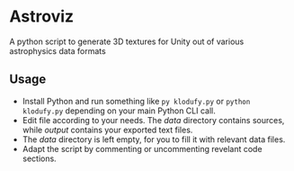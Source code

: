 # Astroviz

A python script to generate 3D textures for Unity out of various astrophysics data formats

## Usage

- Install Python and run something like `py klodufy.py` or `python klodufy.py` depending on your main Python CLI call.  
- Edit file according to your needs. The *data* directory contains sources, while *output* contains your exported text files.  
- The *data* directory is left empty, for you to fill it with relevant data files.  
- Adapt the script by commenting or uncommenting revelant code sections.
